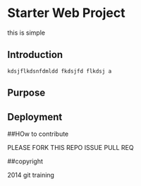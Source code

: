 # Starter Web Project

this is simple

## Introduction
	kdsjflkdsnfdmldd fkdsjfd flkdsj a
## Purpose

## Deployment


##HOw to contribute

PLEASE FORK THIS REPO ISSUE PULL REQ



##copyright

2014 git training

